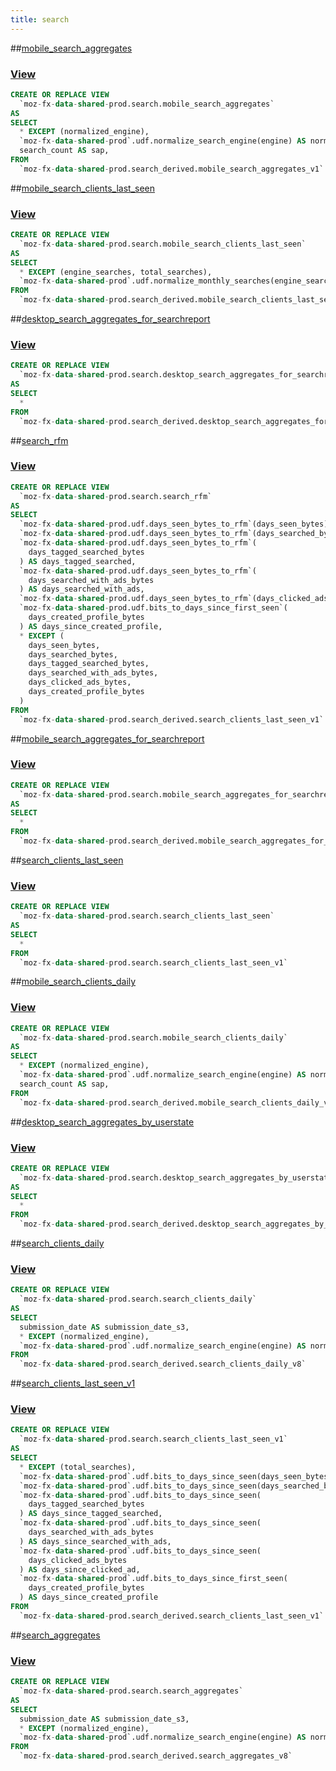 ```yaml
---
title: search
---
```


##[mobile_search_aggregates](https://github.com/mozilla/bigquery-etl/blob/master/sql/moz-fx-data-shared-prod/search/mobile_search_aggregates)
### [View](https://github.com/mozilla/bigquery-etl/blob/master/sql/moz-fx-data-shared-prod/search/mobile_search_aggregates/view.sql)

~~~~sql
CREATE OR REPLACE VIEW
  `moz-fx-data-shared-prod.search.mobile_search_aggregates`
AS
SELECT
  * EXCEPT (normalized_engine),
  `moz-fx-data-shared-prod`.udf.normalize_search_engine(engine) AS normalized_engine,
  search_count AS sap,
FROM
  `moz-fx-data-shared-prod.search_derived.mobile_search_aggregates_v1`
~~~~
##[mobile_search_clients_last_seen](https://github.com/mozilla/bigquery-etl/blob/master/sql/moz-fx-data-shared-prod/search/mobile_search_clients_last_seen)
### [View](https://github.com/mozilla/bigquery-etl/blob/master/sql/moz-fx-data-shared-prod/search/mobile_search_clients_last_seen/view.sql)

~~~~sql
CREATE OR REPLACE VIEW
  `moz-fx-data-shared-prod.search.mobile_search_clients_last_seen`
AS
SELECT
  * EXCEPT (engine_searches, total_searches),
  `moz-fx-data-shared-prod`.udf.normalize_monthly_searches(engine_searches) AS engine_searches,
FROM
  `moz-fx-data-shared-prod.search_derived.mobile_search_clients_last_seen_v1`
~~~~
##[desktop_search_aggregates_for_searchreport](https://github.com/mozilla/bigquery-etl/blob/master/sql/moz-fx-data-shared-prod/search/desktop_search_aggregates_for_searchreport)
### [View](https://github.com/mozilla/bigquery-etl/blob/master/sql/moz-fx-data-shared-prod/search/desktop_search_aggregates_for_searchreport/view.sql)

~~~~sql
CREATE OR REPLACE VIEW
  `moz-fx-data-shared-prod.search.desktop_search_aggregates_for_searchreport`
AS
SELECT
  *
FROM
  `moz-fx-data-shared-prod.search_derived.desktop_search_aggregates_for_searchreport_v1`
~~~~
##[search_rfm](https://github.com/mozilla/bigquery-etl/blob/master/sql/moz-fx-data-shared-prod/search/search_rfm)
### [View](https://github.com/mozilla/bigquery-etl/blob/master/sql/moz-fx-data-shared-prod/search/search_rfm/view.sql)

~~~~sql
CREATE OR REPLACE VIEW
  `moz-fx-data-shared-prod.search.search_rfm`
AS
SELECT
  `moz-fx-data-shared-prod.udf.days_seen_bytes_to_rfm`(days_seen_bytes) AS days_seen,
  `moz-fx-data-shared-prod.udf.days_seen_bytes_to_rfm`(days_searched_bytes) AS days_searched,
  `moz-fx-data-shared-prod.udf.days_seen_bytes_to_rfm`(
    days_tagged_searched_bytes
  ) AS days_tagged_searched,
  `moz-fx-data-shared-prod.udf.days_seen_bytes_to_rfm`(
    days_searched_with_ads_bytes
  ) AS days_searched_with_ads,
  `moz-fx-data-shared-prod.udf.days_seen_bytes_to_rfm`(days_clicked_ads_bytes) AS days_clicked_ads,
  `moz-fx-data-shared-prod.udf.bits_to_days_since_first_seen`(
    days_created_profile_bytes
  ) AS days_since_created_profile,
  * EXCEPT (
    days_seen_bytes,
    days_searched_bytes,
    days_tagged_searched_bytes,
    days_searched_with_ads_bytes,
    days_clicked_ads_bytes,
    days_created_profile_bytes
  )
FROM
  `moz-fx-data-shared-prod.search_derived.search_clients_last_seen_v1`
~~~~
##[mobile_search_aggregates_for_searchreport](https://github.com/mozilla/bigquery-etl/blob/master/sql/moz-fx-data-shared-prod/search/mobile_search_aggregates_for_searchreport)
### [View](https://github.com/mozilla/bigquery-etl/blob/master/sql/moz-fx-data-shared-prod/search/mobile_search_aggregates_for_searchreport/view.sql)

~~~~sql
CREATE OR REPLACE VIEW
  `moz-fx-data-shared-prod.search.mobile_search_aggregates_for_searchreport`
AS
SELECT
  *
FROM
  `moz-fx-data-shared-prod.search_derived.mobile_search_aggregates_for_searchreport_v1`
~~~~
##[search_clients_last_seen](https://github.com/mozilla/bigquery-etl/blob/master/sql/moz-fx-data-shared-prod/search/search_clients_last_seen)
### [View](https://github.com/mozilla/bigquery-etl/blob/master/sql/moz-fx-data-shared-prod/search/search_clients_last_seen/view.sql)

~~~~sql
CREATE OR REPLACE VIEW
  `moz-fx-data-shared-prod.search.search_clients_last_seen`
AS
SELECT
  *
FROM
  `moz-fx-data-shared-prod.search.search_clients_last_seen_v1`
~~~~
##[mobile_search_clients_daily](https://github.com/mozilla/bigquery-etl/blob/master/sql/moz-fx-data-shared-prod/search/mobile_search_clients_daily)
### [View](https://github.com/mozilla/bigquery-etl/blob/master/sql/moz-fx-data-shared-prod/search/mobile_search_clients_daily/view.sql)

~~~~sql
CREATE OR REPLACE VIEW
  `moz-fx-data-shared-prod.search.mobile_search_clients_daily`
AS
SELECT
  * EXCEPT (normalized_engine),
  `moz-fx-data-shared-prod`.udf.normalize_search_engine(engine) AS normalized_engine,
  search_count AS sap,
FROM
  `moz-fx-data-shared-prod.search_derived.mobile_search_clients_daily_v1`
~~~~
##[desktop_search_aggregates_by_userstate](https://github.com/mozilla/bigquery-etl/blob/master/sql/moz-fx-data-shared-prod/search/desktop_search_aggregates_by_userstate)
### [View](https://github.com/mozilla/bigquery-etl/blob/master/sql/moz-fx-data-shared-prod/search/desktop_search_aggregates_by_userstate/view.sql)

~~~~sql
CREATE OR REPLACE VIEW
  `moz-fx-data-shared-prod.search.desktop_search_aggregates_by_userstate`
AS
SELECT
  *
FROM
  `moz-fx-data-shared-prod.search_derived.desktop_search_aggregates_by_userstate_v1`
~~~~
##[search_clients_daily](https://github.com/mozilla/bigquery-etl/blob/master/sql/moz-fx-data-shared-prod/search/search_clients_daily)
### [View](https://github.com/mozilla/bigquery-etl/blob/master/sql/moz-fx-data-shared-prod/search/search_clients_daily/view.sql)

~~~~sql
CREATE OR REPLACE VIEW
  `moz-fx-data-shared-prod.search.search_clients_daily`
AS
SELECT
  submission_date AS submission_date_s3,
  * EXCEPT (normalized_engine),
  `moz-fx-data-shared-prod`.udf.normalize_search_engine(engine) AS normalized_engine,
FROM
  `moz-fx-data-shared-prod.search_derived.search_clients_daily_v8`
~~~~
##[search_clients_last_seen_v1](https://github.com/mozilla/bigquery-etl/blob/master/sql/moz-fx-data-shared-prod/search/search_clients_last_seen_v1)
### [View](https://github.com/mozilla/bigquery-etl/blob/master/sql/moz-fx-data-shared-prod/search/search_clients_last_seen_v1/view.sql)

~~~~sql
CREATE OR REPLACE VIEW
  `moz-fx-data-shared-prod.search.search_clients_last_seen_v1`
AS
SELECT
  * EXCEPT (total_searches),
  `moz-fx-data-shared-prod`.udf.bits_to_days_since_seen(days_seen_bytes) AS days_since_seen,
  `moz-fx-data-shared-prod`.udf.bits_to_days_since_seen(days_searched_bytes) AS days_since_searched,
  `moz-fx-data-shared-prod`.udf.bits_to_days_since_seen(
    days_tagged_searched_bytes
  ) AS days_since_tagged_searched,
  `moz-fx-data-shared-prod`.udf.bits_to_days_since_seen(
    days_searched_with_ads_bytes
  ) AS days_since_searched_with_ads,
  `moz-fx-data-shared-prod`.udf.bits_to_days_since_seen(
    days_clicked_ads_bytes
  ) AS days_since_clicked_ad,
  `moz-fx-data-shared-prod`.udf.bits_to_days_since_first_seen(
    days_created_profile_bytes
  ) AS days_since_created_profile
FROM
  `moz-fx-data-shared-prod.search_derived.search_clients_last_seen_v1`
~~~~
##[search_aggregates](https://github.com/mozilla/bigquery-etl/blob/master/sql/moz-fx-data-shared-prod/search/search_aggregates)
### [View](https://github.com/mozilla/bigquery-etl/blob/master/sql/moz-fx-data-shared-prod/search/search_aggregates/view.sql)

~~~~sql
CREATE OR REPLACE VIEW
  `moz-fx-data-shared-prod.search.search_aggregates`
AS
SELECT
  submission_date AS submission_date_s3,
  * EXCEPT (normalized_engine),
  `moz-fx-data-shared-prod`.udf.normalize_search_engine(engine) AS normalized_engine,
FROM
  `moz-fx-data-shared-prod.search_derived.search_aggregates_v8`
~~~~
